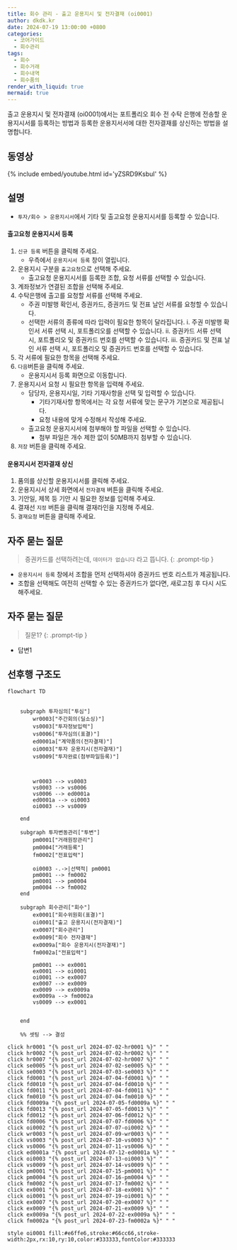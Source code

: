 ```yaml
---
title: 회수 관리 - 출고 운용지시 및 전자결재 (oi0001)
author: dkdk.kr
date: 2024-07-19 13:00:00 +0800
categories:
  - 코어가이드
  - 회수관리
tags:
  - 회수
  - 회수거래
  - 회수내역
  - 회수품의
render_with_liquid: true
mermaid: true
---
```

출고 운용지시 및 전자결재 (oi0001)에서는 포트폴리오 회수 전 수탁 은행에 전송할 운용지시서를 등록하는 방법과 등록한 운용지서서에 대한 전자결재를 상신하는 방법을 설명합니다.

## 동영상

{% include embed/youtube.html id='yZSRD9KsbuI' %}

## 설명
- `투자/회수 > 운용지시서`에서 기타 및 출고요청 운용지시서를 등록할 수 있습니다.

#### 출고요청 운용지시서 등록
1. `신규 등록` 버튼을 클릭해 주세요.
	- 우측에서 `운용지시서 등록` 창이 열립니다.
2. 운용지시 구분을 `출고요청`으로 선택해 주세요.
	- 출고요청 운용지시서를 등록한 조합, 요청 서류를 선택할 수 있습니다.
3. 계좌정보가 연결된 조합을 선택해 주세요.
4. 수탁은행에 출고를 요청할 서류를 선택해 주세요.
	- 주권 미발행 확인서, 증권카드, 증권카드 및 전표 날인 서류를 요청할 수 있습니다.
	- 선택한 서류의 종류에 따라 입력이 필요한 항목이 달라집니다.
		ⅰ. 주권 미발행 확인서 서류 선택 시, 포트폴리오를 선택할 수 있습니다.
		ⅱ. 증권카드 서류 선택 시, 포트폴리오 및 증권카드 번호를 선택할 수 있습니다.
		ⅲ. 증권카드 및 전표 날인 서류 선택 시, 포트폴리오 및 증권카드 번호를 선택할 수 있습니다.
5. 각 서류에 필요한 항목을 선택해 주세요.
6. `다음`버튼을 클릭해 주세요.
	- 운용지시서 등록 화면으로 이동합니다.
7. 운용지시서 요청 시 필요한 항목을 입력해 주세요.
	- 담당자, 운용지시일, 기타 기재사항을 선택 및 입력할 수 있습니다.
		- 기타기재사항 항목에서는 각 요청 서류에 맞는 문구가 기본으로 제공됩니다.
		- 요청 내용에 맞게 수정해서 작성해 주세요.
	- 출고요청 운용지시서에 첨부해야 할 파일을 선택할 수 있습니다.
		- 첨부 파일은 개수 제한 없이 50MB까지 첨부할 수 있습니다.
8. `저장` 버튼을 클릭해 주세요.

#### 운용지시서 전자결재 상신
1. 품의를 상신할 운용지시서를 클릭해 주세요.
2. 운용지시서 상세 화면에서 `전자결재` 버튼을 클릭해 주세요.
3. 기안일, 제목 등 기안 시 필요한 정보를 입력해 주세요.
4. 결재선 `지정` 버튼을 클릭해 결재라인을 지정해 주세요.
5. `결재요청` 버튼을 클릭해 주세요.


## 자주 묻는 질문

> 증권카드를 선택하려는데, `데이터가 없습니다` 라고 뜹니다. 
{: .prompt-tip }
- `운용지시서 등록` 창에서 조합을 먼저 선택하셔야 증권카드 번호 리스트가 제공됩니다.
- 조합을 선택해도 여전히 선택할 수 있는 증권카드가 없다면, 새로고침 후 다시 시도해주세요.



## 자주 묻는 질문

> 질문1?
{: .prompt-tip }

- 답변1




## 선후행 구조도

```mermaid
flowchart TD


    subgraph 투자심의["투심"]
        wr0003["주간회의(딜소싱)"]
        vs0003["투자정보입력"]
        vs0006["투자심의(표결)"]
        ed0001a["계약품의(전자결재)"]
        oi0003["투자 운용지시(전자결재)"]
        vs0009["투자완료(첨부파일등록)"]

        
        
        wr0003 --> vs0003
        vs0003 --> vs0006
        vs0006 --> ed0001a
        ed0001a --> oi0003
        oi0003 --> vs0009

    end

    subgraph 투자변동관리["투변"]
        pm0001["거래원장관리"]
        pm0004["거래등록"]
        fm0002["전표입력"]

        oi0003 -.->|선택적| pm0001
        pm0001 --> fm0002
        pm0001 --> pm0004
        pm0004 --> fm0002
    end

    subgraph 회수관리["회수"]
        ex0001["회수위원회(표결)"]
        oi0001["출고 운용지시(전자결재)"]
        ex0007["회수관리"]
        ex0009["회수 전자결재"]
        ex0009a["회수 운용지시(전자결재)"]
        fm0002a["전표입력"]

        pm0001 --> ex0001
        ex0001 --> oi0001
        oi0001 --> ex0007
        ex0007 --> ex0009
        ex0009 --> ex0009a
        ex0009a --> fm0002a
        vs0009 --> ex0001


    end

    %% 셋팅 --> 결성
    
click hr0001 "{% post_url 2024-07-02-hr0001 %}" " "
click hr0002 "{% post_url 2024-07-02-hr0002 %}" " "
click hr0007 "{% post_url 2024-07-02-hr0007 %}" " "
click se0005 "{% post_url 2024-07-02-se0005 %}" " "
click se0003 "{% post_url 2024-07-03-se0003 %}" " "
click fd0001 "{% post_url 2024-07-04-fd0001 %}" " "
click fd0010 "{% post_url 2024-07-04-fd0010 %}" " "
click fd0011 "{% post_url 2024-07-04-fd0011 %}" " "
click fm0010 "{% post_url 2024-07-04-fm0010 %}" " "
click fd0009a "{% post_url 2024-07-05-fd0009a %}" " "
click fd0013 "{% post_url 2024-07-05-fd0013 %}" " "
click fd0012 "{% post_url 2024-07-06-fd0012 %}" " "
click fd0006 "{% post_url 2024-07-07-fd0006 %}" " "
click oi0002 "{% post_url 2024-07-07-oi0002 %}" " "
click wr0003 "{% post_url 2024-07-09-wr0003 %}" " "
click vs0003 "{% post_url 2024-07-10-vs0003 %}" " "
click vs0006 "{% post_url 2024-07-11-vs0006 %}" " "
click ed0001a "{% post_url 2024-07-12-ed0001a %}" " "
click oi0003 "{% post_url 2024-07-13-oi0003 %}" " "
click vs0009 "{% post_url 2024-07-14-vs0009 %}" " "
click pm0001 "{% post_url 2024-07-15-pm0001 %}" " "
click pm0004 "{% post_url 2024-07-16-pm0004 %}" " "
click fm0002 "{% post_url 2024-07-17-fm0002 %}" " "
click ex0001 "{% post_url 2024-07-18-ex0001 %}" " "
click oi0001 "{% post_url 2024-07-19-oi0001 %}" " "
click ex0007 "{% post_url 2024-07-20-ex0007 %}" " "
click ex0009 "{% post_url 2024-07-21-ex0009 %}" " "
click ex0009a "{% post_url 2024-07-22-ex0009a %}" " "
click fm0002a "{% post_url 2024-07-23-fm0002a %}" " "

style oi0001 fill:#e6ffe6,stroke:#66cc66,stroke-width:2px,rx:10,ry:10,color:#333333,fontColor:#333333

```
